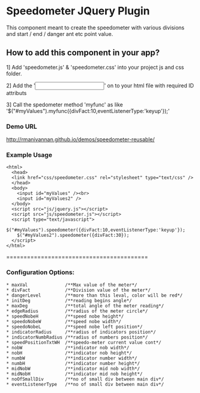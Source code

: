 Speedometer JQuery Plugin
=======================================

This component meant to create the speedometer with various divisions and start / end / danger ant etc point value.

## How to add this component in your app?

1] Add 'speedometer.js' & 'speedometer.css' into your project js and css folder.

2] Add the '<input id="myValues" />' on to your html file with required ID attributs

3] Call the spedometer method 'myfunc' as like '$("#myValues").myfunc({divFact:10,eventListenerType:'keyup'});'

### Demo URL
http://rmanivannan.github.io/demos/speedometer-reusable/

### Example Usage

```  
<html>
  <head>
  <link href="css/speedometer.css" rel="stylesheet" type="text/css" />
  </head>
  <body>
  	<input id="myValues" /><br>
  	<input id="myValues2" />
  </body>
  <script src="js/jquery.js"></script>
  <script src="js/speedometer.js"></script>
  <script type="text/javascript">
  	$("#myValues").speedometer({divFact:10,eventListenerType:'keyup'});
  	$("#myValues2").speedometer({divFact:30});
  </script>
</html>
```

=========================================

### Configuration Options:

``` 
* maxVal              /**Max value of the meter*/
* divFact             /**Division value of the meter*/
* dangerLevel         /**more than this leval, color will be red*/
* initDeg             /**reading begins angle*/
* maxDeg              /**total angle of the meter reading*/
* edgeRadius          /**radius of the meter circle*/
* speedNobeH          /**speed nobe height*/
* speedoNobeW         /**speed nobe width*/
* speedoNobeL         /**speed nobe left position*/
* indicatorRadius     /**radius of indicators position*/
* indicatorNumbRadius /**radius of numbers position*/
* speedPositionTxtWH  /**speedo-meter current value cont*/
* nobW                /**indicator nob width*/
* nobH                /**indicator nob height*/
* numbW               /**indicator number width*/
* numbH               /**indicator number height*/
* midNobW             /**indicator mid nob width*/
* midNobH             /**indicator mid nob height*/
* noOfSmallDiv        /**no of small div between main div*/
* eventListenerType   /**no of small div between main div*/
``` 
